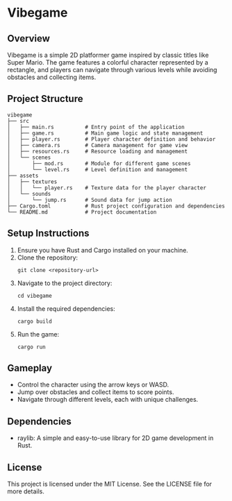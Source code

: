 # Vibegame

## Overview
Vibegame is a simple 2D platformer game inspired by classic titles like Super Mario. The game features a colorful character represented by a rectangle, and players can navigate through various levels while avoiding obstacles and collecting items.

## Project Structure
```
vibegame
├── src
│   ├── main.rs          # Entry point of the application
│   ├── game.rs          # Main game logic and state management
│   ├── player.rs        # Player character definition and behavior
│   ├── camera.rs        # Camera management for game view
│   ├── resources.rs     # Resource loading and management
│   └── scenes
│       ├── mod.rs       # Module for different game scenes
│       └── level.rs     # Level definition and management
├── assets
│   ├── textures
│   │   └── player.rs    # Texture data for the player character
│   └── sounds
│       └── jump.rs      # Sound data for jump action
├── Cargo.toml           # Rust project configuration and dependencies
└── README.md            # Project documentation
```

## Setup Instructions
1. Ensure you have Rust and Cargo installed on your machine.
2. Clone the repository:
   ```
   git clone <repository-url>
   ```
3. Navigate to the project directory:
   ```
   cd vibegame
   ```
4. Install the required dependencies:
   ```
   cargo build
   ```
5. Run the game:
   ```
   cargo run
   ```

## Gameplay
- Control the character using the arrow keys or WASD.
- Jump over obstacles and collect items to score points.
- Navigate through different levels, each with unique challenges.

## Dependencies
- raylib: A simple and easy-to-use library for 2D game development in Rust.

## License
This project is licensed under the MIT License. See the LICENSE file for more details.